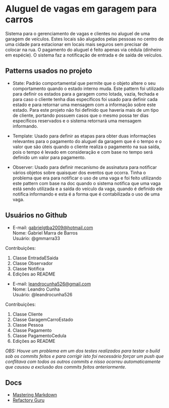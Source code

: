 # Aluguel de vagas em garagem para carros

Sistema para o gerenciamento de vagas e clientes no aluguel de uma garagem de veículos. Estes locais são alugados pelas pessoas no centro de uma cidade para estacionar em locais mais seguros sem precisar de colocar na rua. O pagamento do aluguel é feito apenas via cédula (dinheiro em espécie). O sistema faz a notificação de entrada e de saída de veículos.

## Patterns usados no projeto

- State: Padrão comportamental que permite que o objeto altere o seu comportamento quando o estado interno muda. Este pattern foi utilizado para definir os estados para a garagem como lotada, vazia, fechada e para caso o cliente tenha dias específicos foi usado para definir cada estado e para retornar uma mensagem com a informação sobre este estado. Para este projeto não foi definido que haveria mais de um tipo de cliente, portando possuem casos que o mesmo possa ter dias específicos reservados e o sistema retornará uma mensagem informando.
   
- Template: Usado para definir as etapas para obter duas informações relevantes para o pagamento do aluguel da garagem que é o tempo e o valor que são úteis quando o cliente realiza o pagamento na sua saída, pois o tempo é levado em consideração e com base no tempo será definido um valor para pagamento.

- Observer: Usado para definir mecanismo de assinatura para notificar vários objetos sobre quaisquer dos eventos que ocorra. Tinha o problema que era para notificar o uso de uma vaga e foi feito utilizando este pattern com base na doc quando o sistema notifica que uma vaga está sendo utilizada e a saída do veículo da vaga, quando é definido ele notifica informando e esta é a forma que é contabilizada o uso de uma vaga.

## Usuários no Github

- E-mail: gabrielgtba2009@hotmail.com  
  Nome: Gabriel Marra de Barros   
  Usuário: @gmmarra33  

Contribuições:

1. Classe EntradaESaida
1. Classe Observador
1. Classe Notifica
1. Edições ao README

- E-mail: leandrocunha526@gmail.com   
  Nome: Leandro Cunha   
  Usuário: @leandrocunha526

Contribuições:

1. Classe Cliente
1. Classe GaragemCarroEstado
1. Classe Pessoa
1. Classe Pagamento
1. Classe PagamentoCedula
1. Edições ao README

_OBS: Houve um problema em um dos testes realizados para testar o build sob os commits feitos e para corrigir isto foi necessário forçar um push que conflitava com todos os outros commits e nisso ocorreu automaticamente que causou a exclusão dos commits feitos anteriormente._

## Docs

- [Mastering Markdown](https://guides.github.com/features/mastering-markdown/)
- [Refactory Guru](https://refactoring.guru/pt-br/design-patterns)
